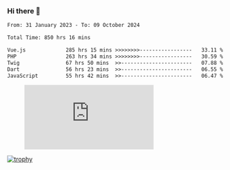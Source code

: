 ### Hi there 👋
<!--START_SECTION:waka-->

```txt
From: 31 January 2023 - To: 09 October 2024

Total Time: 850 hrs 16 mins

Vue.js             285 hrs 15 mins >>>>>>>>-----------------   33.11 %
PHP                263 hrs 34 mins >>>>>>>>-----------------   30.59 %
Twig               67 hrs 50 mins  >>-----------------------   07.88 %
Dart               56 hrs 23 mins  >>-----------------------   06.55 %
JavaScript         55 hrs 42 mins  >>-----------------------   06.47 %
```

<!--END_SECTION:waka-->
<!-- 
- 🔭 I’m currently working on ...
- 🌱 I’m currently learning ...
- 👯 I’m looking to collaborate on ...
- 🤔 I’m looking for help with ...
- 💬 Ask me about ...
- 📫 How to reach me: ...
- 😄 Pronouns: ...
- ⚡ Fun fact: ... -->


<figure><embed src="https://wakatime.com/share/@jakihanif/43c5af78-a69f-4ced-8cfc-b0822aa9be8f.svg"></embed></figure>

[![trophy](https://github-profile-trophy.vercel.app/?username=jakihanif23&rank=-A,-A)](https://github.com/jakihanif23)
